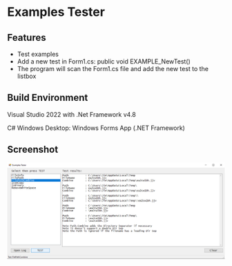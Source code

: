# Examples Tester

## Features
* Test examples
* Add a new test in Form1.cs: public void EXAMPLE_NewTest()
* The program will scan the Form1.cs file and add the new test to the listbox

## Build Environment

Visual Studio 2022 with .Net Framework v4.8

C# Windows Desktop: Windows Forms App (.NET Framework)

## Screenshot

![Screenshot](ExamplesTester.png)
 
